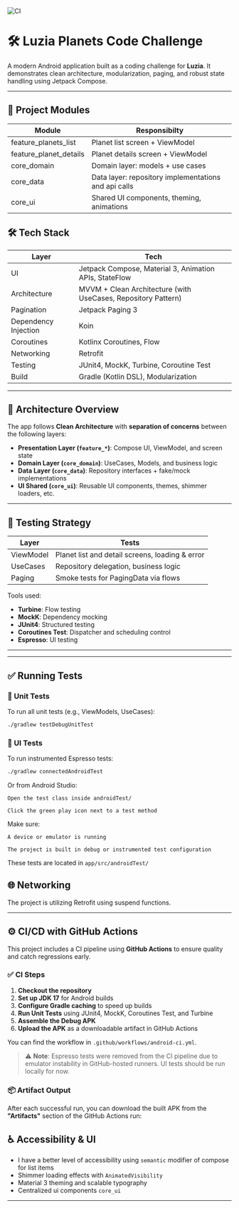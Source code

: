 ![CI](https://github.com/zehtabchi/Star-Wars-Planets-Viewer/actions/workflows/android-ci.yml/badge.svg)

# 🛠️ Luzia Planets Code Challenge

A modern Android application built as a coding challenge for **Luzia**. It demonstrates clean architecture, modularization, paging, and robust state handling using Jetpack Compose.

---

## 📆 Project Modules

| Module                 | Responsibilty                                        |
|------------------------|------------------------------------------------------|
| feature_planets_list   | Planet list screen + ViewModel                       |
| feature_planet_details | Planet details screen + ViewModel                    |
| core_domain            | Domain layer: models + use cases                     |
| core_data              | Data layer: repository implementations and api calls |
| core_ui                | Shared UI components, theming, animations            |

## 🛠️ Tech Stack

| Layer                | Tech                                                          |
|----------------------|---------------------------------------------------------------|
| UI                   | Jetpack Compose, Material 3, Animation APIs, StateFlow        |
| Architecture         | MVVM + Clean Architecture (with UseCases, Repository Pattern) |
| Pagination           | Jetpack Paging 3                                              |
| Dependency Injection | Koin                                                          |
| Coroutines           | Kotlinx Coroutines, Flow                                      |
| Networking           | Retrofit                                                      |
| Testing              | JUnit4, MockK, Turbine, Coroutine Test                        |
| Build                | Gradle (Kotlin DSL), Modularization                           |

---

## 🧱 Architecture Overview

The app follows **Clean Architecture** with **separation of concerns** between the following layers:

- **Presentation Layer (`feature_*`)**: Compose UI, ViewModel, and screen state
- **Domain Layer (`core_domain`)**: UseCases, Models, and business logic
- **Data Layer (`core_data`)**: Repository interfaces + fake/mock implementations
- **UI Shared (`core_ui`)**: Reusable UI components, themes, shimmer loaders, etc.

---

## 🧪 Testing Strategy

| Layer     | Tests                                           |
|-----------|-------------------------------------------------|
| ViewModel | Planet list and detail screens, loading & error |
| UseCases  | Repository delegation, business logic           |
| Paging    | Smoke tests for PagingData via flows            |

Tools used:
- **Turbine**: Flow testing
- **MockK**: Dependency mocking
- **JUnit4**: Structured testing
- **Coroutines Test**: Dispatcher and scheduling control
- **Espresso**: UI testing

---

---

## ✅ Running Tests

### 🧪 Unit Tests

To run all unit tests (e.g., ViewModels, UseCases):

```bash
./gradlew testDebugUnitTest
```

### 🧪 UI Tests
To run instrumented Espresso tests:
```bash
./gradlew connectedAndroidTest
```
Or from Android Studio:

    Open the test class inside androidTest/

    Click the green play icon next to a test method

Make sure:

    A device or emulator is running

    The project is built in debug or instrumented test configuration

These tests are located in `app/src/androidTest/`

## 🌐 Networking

The project is utilizing Retrofit using suspend functions.

---

## ⚙️ CI/CD with GitHub Actions

This project includes a CI pipeline using **GitHub Actions** to ensure quality and catch regressions early.

### ✅ CI Steps

1. **Checkout the repository**
2. **Set up JDK 17** for Android builds
3. **Configure Gradle caching** to speed up builds
4. **Run Unit Tests** using JUnit4, MockK, Coroutines Test, and Turbine
5. **Assemble the Debug APK**
6. **Upload the APK** as a downloadable artifact in GitHub Actions

You can find the workflow in `.github/workflows/android-ci.yml`.

> ⚠️ **Note**: Espresso tests were removed from the CI pipeline due to emulator instability in GitHub-hosted runners. UI tests should be run locally for now.

### 📦 Artifact Output

After each successful run, you can download the built APK from the **"Artifacts"** section of the GitHub Actions run:


## ♿ Accessibility & UI

- I have a better level of accessibility using `semantic` modifier of compose for list items
- Shimmer loading effects with `AnimatedVisibility`
- Material 3 theming and scalable typography
- Centralized ui components `core_ui`

---

   
